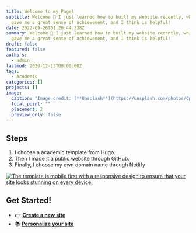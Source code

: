 ```yaml
---
title: Welcome to my Page!
subtitle: Welcome 👋 I just learned how to built my website recently, which has
  gave me a great sense of achievement, and I think is helpful!
date: 2022-09-26T01:20:44.338Z
summary: Welcome 👋 I just learned how to built my website recently, which has
  gave me a great sense of achievement, and I think is helpful!
draft: false
featured: false
authors:
  - admin
lastmod: 2020-12-13T00:00:00Z
tags:
  - Academic
categories: []
projects: []
image:
  caption: "Image credit: [**Unsplash**](https://unsplash.com/photos/CpkOjOcXdUY)"
  focal_point: ""
  placement: 2
  preview_only: false
---
```

## S﻿teps

1. I﻿ choose a academic template from Hugo.
2. T﻿hen I made it a public website through GitHub.
3. F﻿inally, I choose my own domain name through Netlify

[![The template is mobile first with a responsive design to ensure that your site looks stunning on every device.](https://raw.githubusercontent.com/wowchemy/wowchemy-hugo-modules/main/starters/academic/preview.png)](https://wowchemy.com)

## Get Started!

* 👉 **[Create a new site](https://wowchemy.com/templates/)**
* 📚 **[Personalize your site](https://wowchemy.com/docs/)**